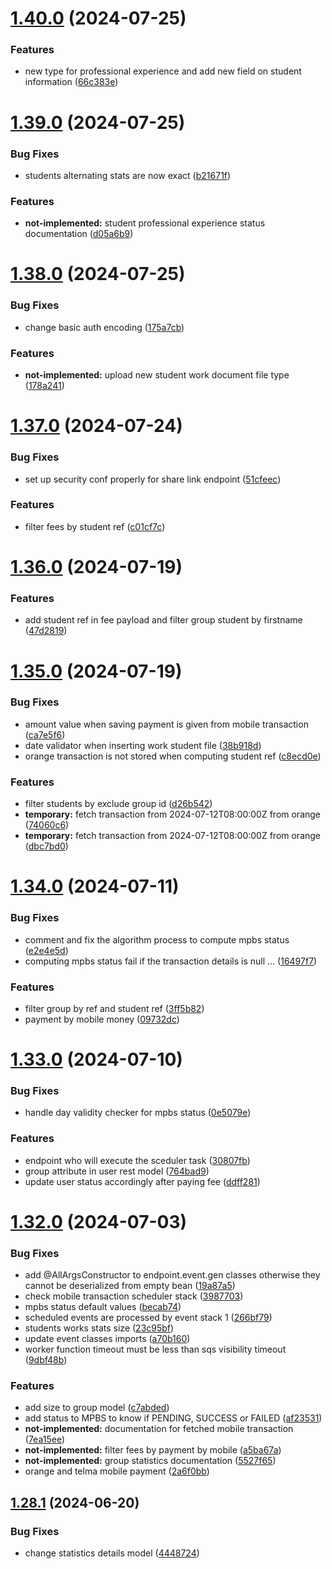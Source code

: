 # [1.40.0](https://github.com/hei-school/hei-admin-api/compare/v1.39.0...v1.40.0) (2024-07-25)


### Features

* new type for professional experience and add new field on student information  ([66c383e](https://github.com/hei-school/hei-admin-api/commit/66c383e5f5b7d8b39adefe0d5347d4b6231f574b))



# [1.39.0](https://github.com/hei-school/hei-admin-api/compare/v1.38.0...v1.39.0) (2024-07-25)


### Bug Fixes

* students alternating stats are now exact ([b21671f](https://github.com/hei-school/hei-admin-api/commit/b21671f900402c23e84578c179a4e62e087ae0c3))


### Features

* **not-implemented:** student professional experience status documentation  ([d05a6b9](https://github.com/hei-school/hei-admin-api/commit/d05a6b97ed7f4e2a1a78ac70bdc5e395d0bd0b95))



# [1.38.0](https://github.com/hei-school/hei-admin-api/compare/v1.37.0...v1.38.0) (2024-07-25)


### Bug Fixes

* change basic auth encoding ([175a7cb](https://github.com/hei-school/hei-admin-api/commit/175a7cba50063a53b2a95051cf279edce9120783))


### Features

* **not-implemented:** upload new student work document file type  ([178a241](https://github.com/hei-school/hei-admin-api/commit/178a241590ce7941286d32bd8009ea445fb450ba))



# [1.37.0](https://github.com/hei-school/hei-admin-api/compare/v1.36.0...v1.37.0) (2024-07-24)


### Bug Fixes

* set up security conf properly for share link endpoint ([51cfeec](https://github.com/hei-school/hei-admin-api/commit/51cfeec48e98137baf4ffda1a817638440452148))


### Features

* filter fees by student ref ([c01cf7c](https://github.com/hei-school/hei-admin-api/commit/c01cf7c42bef5580408765dcc6cbeba55b3380de))



# [1.36.0](https://github.com/hei-school/hei-admin-api/compare/v1.35.0...v1.36.0) (2024-07-19)


### Features

* add student ref in fee payload and filter group student by firstname  ([47d2819](https://github.com/hei-school/hei-admin-api/commit/47d28192145581596c64067df285225b59488fbd))



# [1.35.0](https://github.com/hei-school/hei-admin-api/compare/v1.34.0...v1.35.0) (2024-07-19)


### Bug Fixes

* amount value when saving payment is given from mobile transaction  ([ca7e5f6](https://github.com/hei-school/hei-admin-api/commit/ca7e5f638223aa4367b0d60f58811a6a767afd0c))
* date validator when inserting work student file  ([38b918d](https://github.com/hei-school/hei-admin-api/commit/38b918d9a3029fa801ec199217cce4c8fbf6090a))
* orange transaction is not stored when computing student ref  ([c8ecd0e](https://github.com/hei-school/hei-admin-api/commit/c8ecd0e77385303bbdf261447b4754014b8d7419))


### Features

* filter students by exclude group id ([d26b542](https://github.com/hei-school/hei-admin-api/commit/d26b5426daeb3c521f29cc2fb6ead6b0b84da161))
* **temporary:** fetch transaction from 2024-07-12T08:00:00Z from orange  ([74060c6](https://github.com/hei-school/hei-admin-api/commit/74060c676fa5a5a997c82d26fe789ce620cc00b9))
* **temporary:** fetch transaction from 2024-07-12T08:00:00Z from orange  ([dbc7bd0](https://github.com/hei-school/hei-admin-api/commit/dbc7bd064835dc118f8f467d7a63abb9722eb7e7))



# [1.34.0](https://github.com/hei-school/hei-admin-api/compare/v1.33.0...v1.34.0) (2024-07-11)


### Bug Fixes

* comment and fix the algorithm process to compute mpbs status  ([e2e4e5d](https://github.com/hei-school/hei-admin-api/commit/e2e4e5de486c9eb31106d8e4a58b9ab30f55315e))
* computing mpbs status fail if the transaction details is null …  ([16497f7](https://github.com/hei-school/hei-admin-api/commit/16497f7ce57041879d7797858d2615d23a820a9a))


### Features

* filter group by ref and student ref ([3ff5b82](https://github.com/hei-school/hei-admin-api/commit/3ff5b82cfb13ba14f435412d9ac7b13cbdb90b3d))
* payment by mobile money  ([09732dc](https://github.com/hei-school/hei-admin-api/commit/09732dc5333665160f3a7b3ea07705541acb65f5))



# [1.33.0](https://github.com/hei-school/hei-admin-api/compare/v1.32.0...v1.33.0) (2024-07-10)


### Bug Fixes

* handle day validity checker for mpbs status  ([0e5079e](https://github.com/hei-school/hei-admin-api/commit/0e5079edf792c9e3b8e6529e41a529e8acd18947))


### Features

* endpoint who will execute the sceduler task  ([30807fb](https://github.com/hei-school/hei-admin-api/commit/30807fbd3249a6eddd25350d524ac4a985aeb095))
* group attribute in user rest model ([764bad9](https://github.com/hei-school/hei-admin-api/commit/764bad9c149941c62ae36e492b42c37f620b3f65))
* update user status accordingly after paying fee ([ddff281](https://github.com/hei-school/hei-admin-api/commit/ddff28172aa224c3e47c81b9b44cad70fe6f2577))



# [1.32.0](https://github.com/hei-school/hei-admin-api/compare/v1.28.1...v1.32.0) (2024-07-03)


### Bug Fixes

* add @AllArgsConstructor to endpoint.event.gen classes otherwise they cannot be deserialized from empty bean ([19a87a5](https://github.com/hei-school/hei-admin-api/commit/19a87a502c008881011230b18eeae3934d92ffb2))
* check mobile transaction scheduler stack  ([3987703](https://github.com/hei-school/hei-admin-api/commit/3987703c04d534d6b8922845c4cff6fce380e204))
* mpbs status default values  ([becab74](https://github.com/hei-school/hei-admin-api/commit/becab748c5037bee78bd91d353cbdc21b08dd5da))
* scheduled events are processed by event stack 1 ([266bf79](https://github.com/hei-school/hei-admin-api/commit/266bf79be7837a040fab52b731603dda2258bffb))
* students works stats size  ([23c95bf](https://github.com/hei-school/hei-admin-api/commit/23c95bf67f5fce5a3c351491f3da658610ec1dfb))
* update event classes imports ([a70b160](https://github.com/hei-school/hei-admin-api/commit/a70b16000ed1979d7c2f064e6336372e333d0c83))
* worker function timeout must be less than sqs visibility timeout ([9dbf48b](https://github.com/hei-school/hei-admin-api/commit/9dbf48b47affc1e4c9c262ef9c08b0dfc5c816ba))


### Features

* add size to group model ([c7abded](https://github.com/hei-school/hei-admin-api/commit/c7abded36e63e339a82fc9da0c1fb52d612f10a9))
* add status to MPBS to know if PENDING, SUCCESS or FAILED  ([af23531](https://github.com/hei-school/hei-admin-api/commit/af23531404a4b8434ecafe6a5bfeba03ae01dc01))
* **not-implemented:** documentation for fetched mobile transaction  ([7ea15ee](https://github.com/hei-school/hei-admin-api/commit/7ea15eec67fa355a9e2a4b3bcc96b2ef3265f877))
* **not-implemented:** filter fees by payment by mobile  ([a5ba67a](https://github.com/hei-school/hei-admin-api/commit/a5ba67ac90ce340ca143c5e0aee05e609dc5ef4a))
* **not-implemented:** group statistics documentation  ([5527f65](https://github.com/hei-school/hei-admin-api/commit/5527f652056ef534bddbc6cde708538533c07a3b))
* orange and telma mobile payment  ([2a6f0bb](https://github.com/hei-school/hei-admin-api/commit/2a6f0bb57b12ed60264b3477240a6dfcd713153c))



## [1.28.1](https://github.com/hei-school/hei-admin-api/compare/v1.28.0...v1.28.1) (2024-06-20)


### Bug Fixes

* change statistics details model  ([4448724](https://github.com/hei-school/hei-admin-api/commit/4448724f27e7088fdc05c32d7930dd8df5346cc4))



